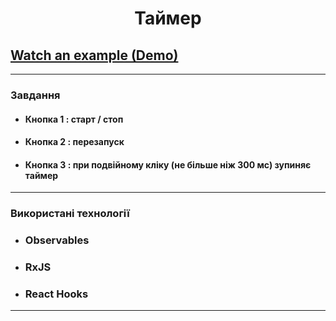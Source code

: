 <h1 align="center" >Таймер</h1>

## [Watch an example (Demo)](https://kasinq.github.io/Timer_React_RxJS/)
***
### Завдання 
- #### Кнопка 1 : старт / стоп
- #### Кнопка 2 : перезапуск
- #### Кнопка 3 : при подвійному кліку (не більше ніж 300 мс) зупиняє таймер
***

### Використані технології

- ### Observables 
- ### RxJS 
- ### React Hooks

***



